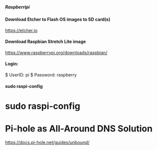 ##### Raspberripi

#### Download Etcher to Flash OS images to SD card(s)
https://etcher.io

#### Download Raspbian Stretch Lite image
https://www.raspberrypi.org/downloads/raspbian/

#### Login:
$ UserID: pi
$ Password: raspberry

#### sudo raspi-config
# sudo raspi-config




# Pi-hole as All-Around DNS Solution
https://docs.pi-hole.net/guides/unbound/


